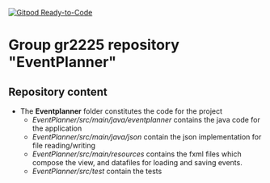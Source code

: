 [![Gitpod Ready-to-Code](https://img.shields.io/badge/Gitpod-Ready--to--Code-blue?logo=gitpod)](https://gitpod.stud.ntnu.no/#gitlab.stud.idi.ntnu.no/it1901/groups-2022/gr2225/gr2225) 

# Group gr2225 repository "EventPlanner"

## Repository content
- The **Eventplanner** folder constitutes the code for the project
    - *EventPlanner/src/main/java/eventplanner* contains the java code for the application
    - *EventPlanner/src/main/java/json* contain the json implementation for file reading/writing
    - *EventPlanner/src/main/resources* contains the fxml files which compose the view, and datafiles for loading and saving events.
    - *EventPlanner/src/test* contain the tests